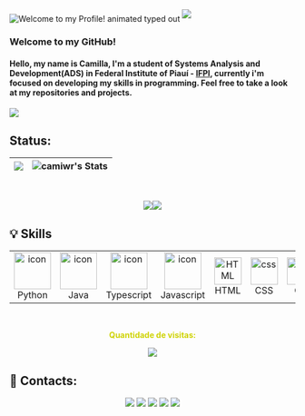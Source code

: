 <img src="https://readme-typing-svg.demolab.com?font=Operator+Mono&size=37&duration=2800&pause=2000&color=FBBF24&center=true&vCenter=true&width=940&height=50&lines=Hey%2C+there!+Welcome+to+my+Profile!" align="middle" alt=" Welcome to my Profile! animated typed out">
<img  src="assests/borderseperator.gif">


<div id="about-me">
 
### Welcome to my GitHub!
   
#### Hello, my name is Camilla, I'm a student of Systems Analysis and Development(ADS) in Federal Institute of Piauí - <a href="https://www.ifpi.edu.br/picos">IFPI</a>, currently i'm focused on developing my skills in programming. Feel free to take a look at my repositories and projects.
</div>

<img  src="assests/borderseperator.gif">

## Status:
<div align="center">

|![](https://github-readme-streak-stats.herokuapp.com/?user=camiwr&theme=dark&hide_border=false)|![camiwr's Stats](https://github-readme-stats.vercel.app/api?username=camiwr&theme=tokyonight&hide_icons=true&hide_border=true&count_private=true)|
|---|---|
<br> 

![](http://github-profile-summary-cards.vercel.app/api/cards/repos-per-language?username=camiwr&theme=dark&hide_border=false)![](http://github-profile-summary-cards.vercel.app/api/cards/most-commit-language?username=camiwr&theme=dark&hide_border=false)
</div>

## 💡 Skills
<table align="center">

  <tr>
    <td align="center" width="96">
      <a href="#macropower-tech">
        <img src="https://techstack-generator.vercel.app/python-icon.svg" alt="icon" width="65" height="65" />
      </a>
      <br>Python
    </td>
    <td align="center" width="96">
      <a href="#macropower-tech">
        <img src="https://techstack-generator.vercel.app/java-icon.svg" alt="icon" width="65" height="65" />
      </a>
      <br>Java
    <td align="center" width="96">
        <img src="https://techstack-generator.vercel.app/ts-icon.svg" alt="icon" width="65" height="65" />
      <br>Typescript
    </td>
     <td align="center" width="96">
        <img src="https://techstack-generator.vercel.app/js-icon.svg" alt="icon" width="65" height="65" />
      <br>Javascript
    </td>
     <td align="center"  width="96">
        <img src="https://skillicons.dev/icons?i=html" width="48" height="48" alt="HTML" />
      <br>HTML
    </td>
    <td align="center" width="96">
        <img src="https://skillicons.dev/icons?i=css" width="48" height="48" alt="css" />
      <br>CSS
    </td>
    <td align="center" width="96">
      <a href="#git" >
        <img src="https://upload.wikimedia.org/wikipedia/commons/thumb/3/3f/Git_icon.svg/1200px-Git_icon.svg.png" width="48" height="48" alt="Git" />
      </a>
      <br>Git
    </td>
    
</tr>

</table>

<div align="center">
  <br>
    <p align="center" style="color:#CFD304;"><strong>Quantidade de visitas:</strong></p>  
    <p align="center"><img align="center" src="https://profile-counter.glitch.me/{camiwr}/count.svg" /></p> 
  </ br>
</div>

## 📲 Contacts:

<div align="center">
  <a href="https://instagram.com/camiwr_" target="_blank"><img src="https://img.shields.io/badge/-Instagram-%23E4405F?style=for-the-badge&logo=instagram&logoColor=white" target="_blank"></a>
  <a href="https://api.whatsapp.com/send?phone=5589994035231" target="_blank"><img src="https://img.shields.io/badge/WhatsApp-25D366?style=for-the-badge&logo=whatsapp&logoColor=white" target="_blank"></a>
  <a href="https://t.me/camiwr" target="_blank"><img src="https://img.shields.io/badge/Telegram-2CA5E0?style=for-the-badge&logo=telegram&logoColor=white" target="_blank"></a> 
  <a href = "mailto:camillasoares818@gmail.com"><img src="https://img.shields.io/badge/Gmail-D14836?style=for-the-badge&logo=gmail&logoColor=white" target="_blank"></a>
  <a href="https://www.linkedin.com/in/camilla-soares-sousa-a790b3196" target="_blank"><img src="https://img.shields.io/badge/-LinkedIn-%230077B5?style=for-the-badge&logo=linkedin&logoColor=white" target="_blank">
</div>
